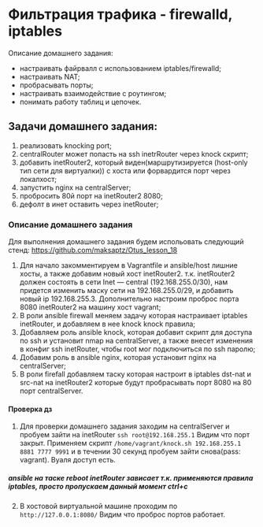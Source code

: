 # Фильтрация трафика - firewalld, iptables 

Описание домашнего задания:
- настраивать файрвалл с использованием iptables/firewalld;
- настраивать NAT;
- пробрасывать порты;
- настраивать взаимодействие с роутингом;
- понимать работу таблиц и цепочек.

## Задачи домашнего задания:


1) реализовать knocking port;
2) centralRouter может попасть на ssh inetrRouter через knock скрипт;
3) добавить inetRouter2, который виден(маршрутизируется (host-only тип сети для виртуалки)) с хоста или форвардится порт через локалхост;
4) запустить nginx на centralServer;
5) пробросить 80й порт на inetRouter2 8080;
6) дефолт в инет оставить через inetRouter;


### Описание домашнего задания

Для выполнения домашнего задания будем испольовать следующий стенд: https://github.com/maksaptz/Otus_lesson_18


1) Для начало закомментируем в Vagrantfile и ansible/host лишние хосты, а также добавим новый хост inetRouter2. т.к. inetRouter2 должен состоять в сети Inet — central (192.168.255.0/30), нам придется изменить маску сети на 192.168.255.0/29, и добавить новый  ip 192.168.255.3. Дополнительно настроим проброс порта 8080 inetRouter2 на машину хост vagrant;
2) В роли ansible firewall меняем задачу которая настраивает iptables inetRouter, и добавляем в нее knock knock правила;
3) Добавляем роль ansible knock, которая добавит скрипт для доступа по ssh и установит nmap на centralServer, а также внесет изменения в конфиг ssh inetRouter, чтобы root мог подключиться по ssh паролю;
4) Добавим роль в ansible nginx, которая установит nginx на centralServer;
5) В роли firefall добавляем таску которая настроит в iptables dst-nat и  src-nat на inetRouter2 которые будут пробрасывать порт 8080 на 80 порт centralServer.


#### Проверка дз
1) Для проверки домашнего задания заходим на centralServer и пробуем зайти на inetRouter ```ssh root@192.168.255.1``` Видим что порт закрыт. Применяем скрипт ```/home/vagrant/knock.sh 192.168.255.1 8881 7777 9991``` и в течении 30 секунд пробуем зайти снова(pass: vagrant). Вуаля доступ есть.
##### ansible на таске reboot inetRouter зависает т.к. применяются правила iptables, просто пропускаем данный момент ctrl+c
2) В хостовой виртуальной машине проходим по ```http://127.0.0.1:8080/``` Видим что проброс портов работает.
